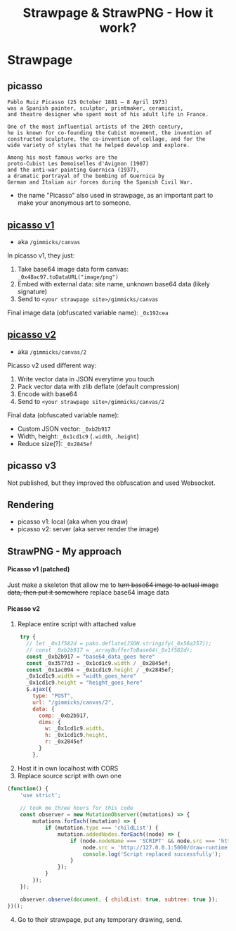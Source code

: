 <h1 align="center">
Strawpage & StrawPNG - How it work?
</h1>

# Strawpage

## picasso
```
Pablo Ruiz Picasso (25 October 1881 – 8 April 1973) 
was a Spanish painter, sculptor, printmaker, ceramicist, 
and theatre designer who spent most of his adult life in France. 

One of the most influential artists of the 20th century, 
he is known for co-founding the Cubist movement, the invention of 
constructed sculpture, the co-invention of collage, and for the 
wide variety of styles that he helped develop and explore. 

Among his most famous works are the 
proto-Cubist Les Demoiselles d'Avignon (1907) 
and the anti-war painting Guernica (1937), 
a dramatic portrayal of the bombing of Guernica by 
German and Italian air forces during the Spanish Civil War.
```
- the name "Picasso" also used in strawpage, as an important part to make your anonymous art to someone.

## [picasso v1](https://github.com/Bang1338/strawpng/blob/main/docs/picasso-v1-deobfuscated.js)
- aka `/gimmicks/canvas`

In picasso v1, they just: 
1. Take base64 image data form canvas: `_0x48ac97.toDataURL("image/png")`
2. Embed with external data: site name, unknown base64 data (likely signature)
3. Send to `<your strawpage site>/gimmicks/canvas`

Final image data (obfuscated variable name): `_0x192cea`

## [picasso v2](https://github.com/Bang1338/strawpng/blob/main/draw-deob.js)
- aka `/gimmicks/canvas/2`

Picasso v2 used different way:
1. Write vector data in JSON everytime you touch
2. Pack vector data with zlib deflate (default compression)
3. Encode with base64
4. Send to `<your strawpage site>/gimmicks/canvas/2`

Final data (obfuscated variable name): 
- Custom JSON vector: `_0xb2b917`
- Width, height: `_0x1cd1c9` (`.width`, `.height`)
- Reduce size(?): `_0x2845ef`

## picasso v3
Not published, but they improved the obfuscation and used Websocket.

## Rendering
- picasso v1: local (aka when you draw)
- picasso v2: server (aka server render the image)

## StrawPNG - My approach
#### Picasso v1 (patched)
Just make a skeleton that allow me to ~~turn base64 image to actual image data, then put it somewhere~~ replace base64 image data

#### Picasso v2
1. Replace entire script with attached value
```js
    try {
      // let _0x1f582d = pako.deflate(JSON.stringify(_0x56a357));
      // const _0xb2b917 = _arrayBufferToBase64(_0x1f582d);
      const _0xb2b917 = "base64_data_goes here"
      const _0x3577d3 = _0x1cd1c9.width / _0x2845ef;
      const _0x1ac094 = _0x1cd1c9.height / _0x2845ef;
      _0x1cd1c9.width = "width_goes_here"
      _0x1cd1c9.height = "height_goes_here"
      $.ajax({
        type: "POST",
        url: "/gimmicks/canvas/2",
        data: {
          comp: _0xb2b917,
          dims: {
            w: _0x1cd1c9.width,
            h: _0x1cd1c9.height,
            r: _0x2845ef
          }
        },
```
2. Host it in own localhost with CORS
3. Replace source script with own one
```js
(function() {
    'use strict';
	
    // took me three hours for this code
    const observer = new MutationObserver((mutations) => {
        mutations.forEach((mutation) => {
            if (mutation.type === 'childList') {
                mutation.addedNodes.forEach((node) => {
                    if (node.nodeName === 'SCRIPT' && node.src === 'https://straw.page/min/?g=drawm&n=88') {
                        node.src = 'http://127.0.0.1:5000/draw-runtime.js';
                        console.log('Script replaced successfully');
                    }
                });
            }
        });
    });

    observer.observe(document, { childList: true, subtree: true });
})();
```
4. Go to their strawpage, put any temporary drawing, send.

